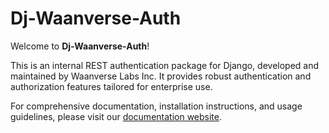 # Dj-Waanverse-Auth
Welcome to **Dj-Waanverse-Auth**!

This is an internal REST authentication package for Django, developed and maintained by Waanverse Labs Inc. It provides robust authentication and authorization features tailored for enterprise use.

For comprehensive documentation, installation instructions, and usage guidelines, please visit our [documentation website](https://docs.waanverse.com/dj-waanverse-auth).

